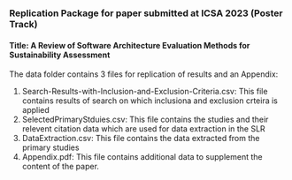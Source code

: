 ### Replication Package for paper submitted at ICSA 2023 (Poster Track)

#### Title: A Review of Software Architecture Evaluation Methods for Sustainability Assessment

The data folder contains 3 files for replication of results and an Appendix:
1. Search-Results-with-Inclusion-and-Exclusion-Criteria.csv: This file contains results of search on which inclusiona and exclusion crteira is applied
2. SelectedPrimaryStduies.csv: This file contains the studies and their relevent citation data which are used for data extraction in the SLR
3. DataExtraction.csv: This file contains the data extracted from the primary studies
4. Appendix.pdf: This file contains additional data to supplement the content of the paper.
